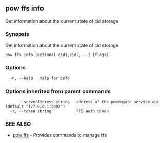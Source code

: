 ## pow ffs info

Get information about the current state of cid storage

### Synopsis

Get information about the current state of cid storage

```
pow ffs info [optional cid1,cid2,...] [flags]
```

### Options

```
  -h, --help   help for info
```

### Options inherited from parent commands

```
      --serverAddress string   address of the powergate service api (default "127.0.0.1:5002")
  -t, --token string           FFS auth token
```

### SEE ALSO

* [pow ffs](pow_ffs.md)	 - Provides commands to manage ffs

